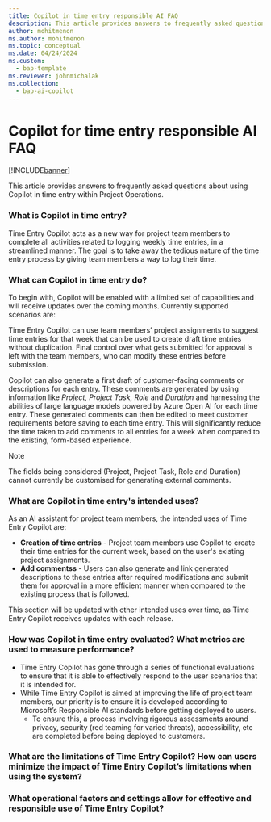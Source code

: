 ```yaml
---
title: Copilot in time entry responsible AI FAQ
description: This article provides answers to frequently asked questions about Copilot in time entry.
author: mohitmenon
ms.author: mohitmenon
ms.topic: conceptual 
ms.date: 04/24/2024
ms.custom: 
  - bap-template
ms.reviewer: johnmichalak
ms.collection:
  - bap-ai-copilot
---
```


# Copilot for time entry responsible AI FAQ

[!INCLUDE[banner](../includes/banner.md)]

This article provides answers to frequently asked questions about using Copilot in time entry within Project Operations.

### What is Copilot in time entry?

Time Entry Copilot acts as a new way for project team members to complete all activities related to logging weekly time entries, in a streamlined manner. The goal is to take away the tedious nature of the time entry process by giving team members a way to log their time.

### What can Copilot in time entry do?

To begin with, Copilot will be enabled with a limited set of capabilities and will receive updates over the coming months. Currently supported scenarios are: 

Time Entry Copilot can use team members’ project assignments to suggest time entries for that week that can be used to create draft time entries without duplication. Final control over what gets submitted for approval is left with the team members, who can modify these entries before submission.  

Copilot can also generate a first draft of customer-facing comments or descriptions for each entry. These comments are generated by using information like _Project, Project Task, Role_ and _Duration_ and harnessing the abilities of large language models powered by Azure Open AI for each time entry. These generated comments can then be edited to meet customer requirements before saving to each time entry. This will significantly reduce the time taken to add comments to all entries for a week when compared to the existing, form-based experience.

   > [!NOTE]
   > The fields being considered (Project, Project Task, Role and Duration) cannot currently be customised for generating external comments.

### What are Copilot in time entry's intended uses?

As an AI assistant for project team members, the intended uses of Time Entry Copilot are: 

- **Creation of time entries** - Project team members use Copilot to create their time entries for the current week, based on the user's existing project assignments.
- **Add commentss** - Users can also generate and link generated descriptions to these entries after required modifications and submit them for approval in a more efficient manner when compared to the existing process that is followed.

This section will be updated with other intended uses over time, as Time Entry Copilot receives updates with each release. 

### How was Copilot in time entry evaluated? What metrics are used to measure performance? 

- Time Entry Copilot has gone through a series of functional evaluations to ensure that it is able to effectively respond to the user scenarios that it is intended for.
- While Time Entry Copilot is aimed at improving the life of project team members, our priority is to ensure it is developed according to Microsoft’s Responsible AI standards before getting deployed to users.
  -  To ensure this, a process involving rigorous assessments around privacy, security (red teaming for varied threats), accessibility, etc are completed before being deployed to customers.  

### What are the limitations of Time Entry Copilot? How can users minimize the impact of Time Entry Copilot’s limitations when using the system? 

### What operational factors and settings allow for effective and responsible use of Time Entry Copilot? 
